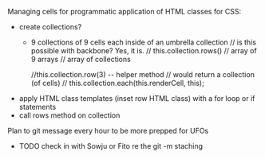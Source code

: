 Managing cells for programmatic application of HTML classes for CSS:
  * create collections?
    - 9 collections of 9 cells each inside of an umbrella collection // is this possible with backbone? Yes, it is.
      // this.collection.rows()
        // array of 9 arrays
        // array of collections

      //this.collection.row(3) -- helper method
        // would return a collection (of cells)
        // this.collection.each(this.renderCell, this);
  * apply HTML class templates (inset row HTML class) with a for loop or if statements
  * call rows method on collection

Plan to git message every hour to be more prepped for UFOs
  * TODO check in with Sowju or Fito re the git -m staching

